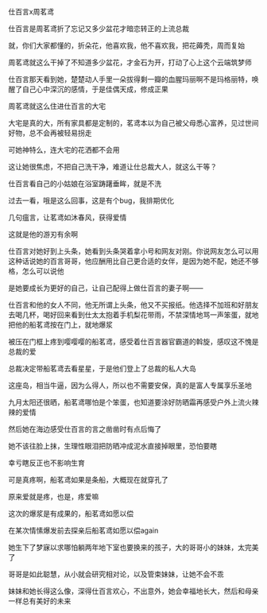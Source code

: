 仕百言x周茗鸢

仕百言是周茗鸢折了忘记又多少盆花才暗恋转正的上流总裁

就，你们大家都懂的，折朵花，他喜欢我，他不喜欢我，把花薅秃，周而复始

周茗鸢就这么干掉了不知道多少盆花，才金石为开，打动了心上这个云端筑梦师

仕百言那天看到她，楚楚动人手里一朵拔得剩一瓣的血腥玛丽啊不是玛格丽特，唤醒了自己心中深沉的感情，于是佳偶天成，修成正果

周茗鸢就这么住进仕百言的大宅

大宅是真的大，所有家具都是定制的，茗鸢本以为自己被父母悉心富养，见过世间好物，总不会再被轻易拐走

可她神特么，连大宅的花洒都不会用

这让她很焦虑，不把自己洗干净，难道让仕总裁大人，就这么干等？

仕百言看自己的小姑娘在浴室踌躇垂眸，就是不洗

过去一看，哦是这么回事，这是有个bug，我排期优化

几句瘟言，让茗鸢如沐春风，获得爱情

这就是他的游刃有余啊

仕百言对她好到上头条，她看到头条哭着拿小号和网友对刚。你说网友怎么可以用这种话说她的百言哥哥，他应酬用比自己更合适的女伴，是因为她不配，她还不够格，怎么可以说他

是她要成长为更好的自己，让自己配得上做仕百言的妻子啊——

仕百言和他的女人不同，他无所谓上头条，他又不买报纸。他选择不加班和好朋友去喝几杯，喝好回来看到仕太太抱着手机梨花带雨，不禁深情地骂一声笨蛋，就地把他的船茗鸢按在门上，就地爆浆

被压在门框上疼到嘤嘤嘤的船茗鸢，感受着仕百言器官霸道的斡旋，感叹这不愧是总裁的爱

总裁决定带船茗鸢去看星星，于是他们登上了总裁的私人大岛

这座岛，相当牛逼，因为么得人，所以也不需要安保，真的是富人专属享乐圣地

九月太阳还很晒，船茗鸢哪怕是个笨蛋，也知道要涂好防晒霜再感受户外上流火辣辣的爱情

然后她在海边感受仕百言的言之凿凿时有点后悔了

她不该往脸上抹，生理性眼泪把防晒冲成泥水直接掉眼里，恐怕要瞎

幸亏瞎反正也不影响生育

可是真疼啊，船茗鸢如果是条船，大概现在就穿孔了

原来爱就是疼，也是，疼爱嘛

这次的爆浆是有成果的，船茗鸢如愿以偿

在某次情愫爆发前去探亲后船茗鸢如愿以偿again

她生下了梦寐以求哪怕躺两年地下室也要换来的孩子，大的哥哥小的妹妹，太完美了

哥哥是如此聪慧，从小就会研究相对论，以及管束妹妹，让她不会不乖

妹妹和她长得这么像，深得仕百言欢心，不出意外，她会幸福地长大，然后和母亲一样总有美好的未来








